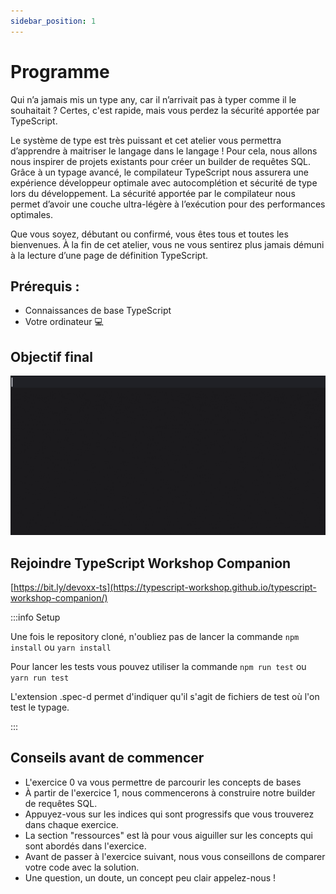 ```yaml
---
sidebar_position: 1
---
```


# Programme

Qui n’a jamais mis un type any, car il n’arrivait pas à typer comme
il le souhaitait ? Certes, c'est rapide, mais vous perdez la
sécurité apportée par TypeScript.

Le système de type est très puissant et cet atelier vous permettra
d’apprendre à maitriser le langage dans le langage ! Pour cela, nous
allons nous inspirer de projets existants pour créer un builder de
requêtes SQL. Grâce à un typage avancé, le compilateur TypeScript
nous assurera une expérience développeur optimale avec
autocomplétion et sécurité de type lors du développement. La
sécurité apportée par le compilateur nous permet d’avoir une couche
ultra-légère à l’exécution pour des performances optimales.

Que vous soyez, débutant ou confirmé, vous êtes tous et toutes les
bienvenues. À la fin de cet atelier, vous ne vous sentirez plus
jamais démuni à la lecture d’une page de définition TypeScript.

## Prérequis :

- Connaissances de base TypeScript
- Votre ordinateur 💻

## Objectif final

![Démo api final avec autocomplétion](./img/final_dx.gif)

## Rejoindre TypeScript Workshop Companion

[https://bit.ly/devoxx-ts](https://typescript-workshop.github.io/typescript-workshop-companion/)

:::info Setup

Une fois le repository cloné, n'oubliez pas de lancer la commande `npm install` ou `yarn install`

Pour lancer les tests vous pouvez utiliser la commande `npm run test` ou `yarn run test`

L'extension .spec-d permet d'indiquer qu'il s'agit de fichiers de test où l'on test le typage.

:::

## Conseils avant de commencer

- L'exercice 0 va vous permettre de parcourir les concepts de bases
- À partir de l'exercice 1, nous commencerons à construire notre builder de requêtes SQL.
- Appuyez-vous sur les indices qui sont progressifs que vous trouverez dans chaque exercice.
- La section "ressources" est là pour vous aiguiller sur les concepts qui sont abordés dans l'exercice.
- Avant de passer à l'exercice suivant, nous vous conseillons de comparer votre code avec la solution.
- Une question, un doute, un concept peu clair appelez-nous !
